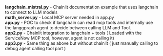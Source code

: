 **langchain_mistral.py** - Chainlit documentation example that uses langchain to connect to LLM models <br>
**math_server.py** - Local MCP server needed in app.py <br>
**app.py** - POC to check if langchain can read mcp tools and internally use the langgpraph agent to decide between calling LLM and Tool. <br>
**app2.py** - Chainlit integration to langchain + tools ( Loaded with the ServiceNow MCP tool, however, agent is not calling it) <br>
**app3.py** - Same thing as above but without chainlit ( just manually calling to debug agent calling tool part ) <br>
